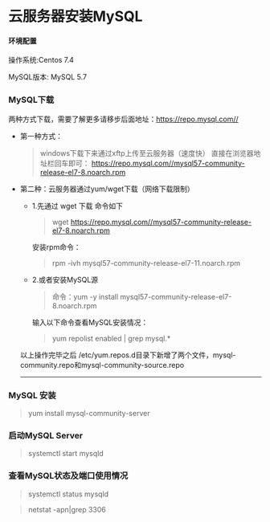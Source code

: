 # 云服务器安装MySQL

#### 环境配置
操作系统:Centos 7.4

MySQL版本: MySQL 5.7

### MySQL下载 

两种方式下载，需要了解更多请移步后面地址：https://repo.mysql.com//

- 第一种方式：

    > windows下载下来通过xftp上传至云服务器（速度快） 直接在浏览器地址栏回车即可：
    > https://repo.mysql.com//mysql57-community-release-el7-8.noarch.rpm

- 第二种：云服务器通过yum/wget下载（网络下载限制）
    - 1.先通过 wget 下载 命令如下
        > wget https://repo.mysql.com//mysql57-community-release-el7-8.noarch.rpm 
        
        安装rpm命令： 
        >rpm -ivh mysql57-community-release-el7-11.noarch.rpm

    - 2.或者安装MySQL源
        > 命令：yum -y install mysql57-community-release-el7-8.noarch.rpm
    
        输入以下命令查看MySQL安装情况：
        > yum repolist enabled | grep mysql.*

    以上操作完毕之后 /etc/yum.repos.d目录下新增了两个文件，mysql-community.repo和mysql-community-source.repo 

    ------

### MySQL 安装
>   yum install mysql-community-server
### 启动MySQL Server 
>systemctl start mysqld

### 查看MySQL状态及端口使用情况
>systemctl status mysqld

>netstat -apn|grep 3306

